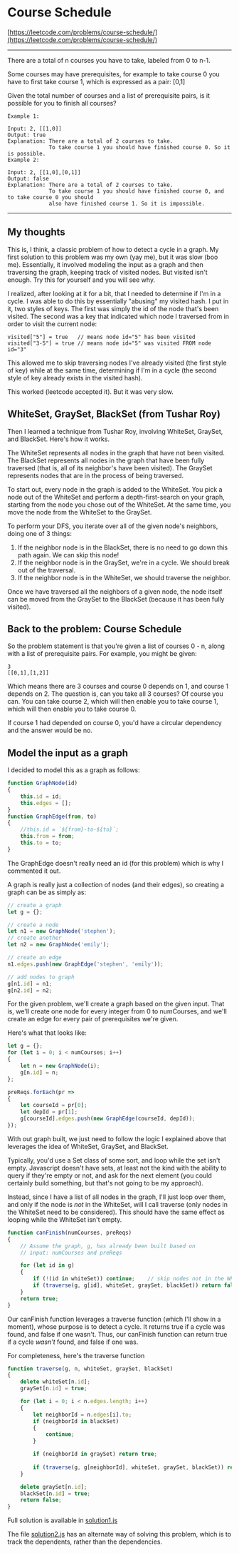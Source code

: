 # Course Schedule

[https://leetcode.com/problems/course-schedule/](https://leetcode.com/problems/course-schedule/)

---
There are a total of n courses you have to take, labeled from 0 to n-1.

Some courses may have prerequisites, for example to take course 0 you have to first take course 1, which is expressed as a pair: [0,1]

Given the total number of courses and a list of prerequisite pairs, is it possible for you to finish all courses?
```
Example 1:

Input: 2, [[1,0]] 
Output: true
Explanation: There are a total of 2 courses to take. 
             To take course 1 you should have finished course 0. So it is possible.
Example 2:

Input: 2, [[1,0],[0,1]]
Output: false
Explanation: There are a total of 2 courses to take. 
             To take course 1 you should have finished course 0, and to take course 0 you should
             also have finished course 1. So it is impossible.
```
---

## My thoughts

This is, I think, a classic problem of how to detect a cycle in a graph.  My first solution to this problem was my own (yay me), but it was slow (boo me).  Essentially, it involved modeling the input as a graph and then traversing the graph, keeping track of visited nodes.  But visited isn't enough.  Try this for yourself and you will see why.

I realized, after looking at it for a bit, that I needed to determine if I'm in a cycle.  I was able to do this by essentially "abusing" my visited hash.  I put in it, two styles of keys.  The first was simply the id of the node that's been visited.  The second was a key that indicated which node I traversed from in order to visit the current node:

```
visited["5"] = true   // means node id="5" has been visited
visited["3-5"] = true // means node id="5" was visited FROM node id="3"
```

This allowed me to skip traversing nodes I've already visited (the first style of key) while at the same time, determining if I'm in a cycle (the second style of key already exists in the visited hash).

This worked (leetcode accepted it).  But it was very slow.

## WhiteSet, GraySet, BlackSet (from Tushar Roy)

Then I learned a technique from Tushar Roy, involving WhiteSet, GraySet, and BlackSet. Here's how it works.

The WhiteSet represents all nodes in the graph that have not been visited.  The BlackSet represents all nodes in the graph that have been fully traversed (that is, all of its neighbor's have been visited).  The GraySet represents nodes that are in the process of being traversed.

To start out, every node in the graph is added to the WhiteSet.  You pick a node out of the WhiteSet and perform a depth-first-search on your graph, starting from the node you chose out of the WhiteSet.  At the same time, you move the node from the WhiteSet to the GraySet.

To perform your DFS, you iterate over all of the given node's neighbors, doing one of 3 things:

1. If the neighbor node is in the BlackSet, there is no need to go down this path again. We can skip this node!
2. If the neighbor node is in the GraySet, we're in a cycle. We should break out of the traversal.
3. If the neighbor node is in the WhiteSet, we should traverse the neighbor.

Once we have traversed all the neighbors of a given node, the node itself can be moved from the GraySet to the BlackSet (because it has been fully visited).

## Back to the problem: Course Schedule

So the problem statement is that you're given a list of courses 0 - n, along with a list of prerequisite pairs.  For example, you might be given:

```
3
[[0,1],[1,2]]
```

Which means there are 3 courses and course 0 depends on 1, and course 1 depends on 2.  The question is, can you take all 3 courses?  Of course you can. You can take course 2, which will then enable you to take course 1, which will then enable you to take course 0.

If course 1 had depended on course 0, you'd have a circular dependency and the answer would be no.

## Model the input as a graph

I decided to model this as a graph as follows:

```javascript
function GraphNode(id)
{
    this.id = id;
    this.edges = [];
}
function GraphEdge(from, to)
{
    //this.id = `${from}-to-${to}`;
    this.from = from;
    this.to = to;        
}
```

The GraphEdge doesn't really need an id (for this problem) which is why I commented it out.

A graph is really just a collection of nodes (and their edges), so creating a graph can be as simply as:

```javascript
// create a graph
let g = {};

// create a node
let n1 = new GraphNode('stephen');
// create another
let n2 = new GraphNode('emily');

// create an edge
n1.edges.push(new GraphEdge('stephen', 'emily'));

// add nodes to graph
g[n1.id] = n1;
g[n2.id] = n2;
```

For the given problem, we'll create a graph based on the given input. That is, we'll create one node for every integer from 0 to numCourses, and we'll create an edge for every pair of prerequisites we're given.

Here's what that looks like:

```javascript
let g = {};
for (let i = 0; i < numCourses; i++)
{
	let n = new GraphNode(i);
	g[n.id] = n;
};

preReqs.forEach(pr =>
{
	let courseId = pr[0];
	let depId = pr[1];
	g[courseId].edges.push(new GraphEdge(courseId, depId));
});
```

With out graph built, we just need to follow the logic I explained above that leverages the idea of WhiteSet, GraySet, and BlackSet.

Typically, you'd use a Set class of some sort, and loop while the set isn't empty.  Javascript doesn't have sets, at least not the kind with the ability to query if they're empty or not, and ask for the next element (you could certainly build something, but that's not going to be my approach).

Instead, since I have a list of all nodes in the graph, I'll just loop over them, and only if the node is *not* in the WhiteSet, will I call traverse (only nodes in the WhiteSet need to be considered).  This should have the same effect as looping while the WhiteSet isn't empty.  

```javascript
function canFinish(numCourses, preReqs)
{
    // Assume the graph, g, has already been built based on
    // input: numCourses and preReqs

    for (let id in g)
    {
        if (!(id in whiteSet)) continue;	// skip nodes not in the WhiteSet
        if (traverse(g, g[id], whiteSet, graySet, blackSet)) return false;
    }
    return true;
}
```

Our canFinish function leverages a traverse function (which I'll show in a moment), whose purpose is to detect a cycle.  It returns true if a cycle was found, and false if one wasn't.  Thus, our canFinish function can return true if a cycle *wasn't* found, and false if one was.

For completeness, here's the traverse function

```javascript
function traverse(g, n, whiteSet, graySet, blackSet)
{
    delete whiteSet[n.id];
    graySet[n.id] = true;

    for (let i = 0; i < n.edges.length; i++)
    {
        let neighborId = n.edges[i].to;
        if (neighborId in blackSet)
        {
            continue;
        }

        if (neighborId in graySet) return true;
        
        if (traverse(g, g[neighborId], whiteSet, graySet, blackSet)) return true;
    }

    delete graySet[n.id];
    blackSet[n.id] = true;
    return false;
}
```

Full solution is available in [solution1.js](solution1.js)

The file [solution2.js](solution2.js) has an alternate way of solving this problem, which is to track the dependents, rather than the dependencies.